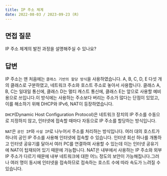 ```yaml
---
title: IP 주소 체계
date: 2022-08-03 / 2023-09-23 (R)
---
```


## 면접 질문

IP 주소 체계의 발전 과정을 설명해주실 수 있나요?

## 답변

IP 주소는 맨 처음에는 `클래스 기반의 할당 방식`을 사용하였습니다. A, B, C, D, E 다섯 개의 클래스로 구분하였고, 네트워크 주소와 호스트 주소로 놓아서 사용합니다. 클래스 A, B, C는 일대일 통신에, 클래스 D는 멀티 캐스트 통신에, 클래스 E는 앞으로 사용할 예비용으로 쓰입니다.이 방식에는 사용하는 주소보다 버리는 주소가 많다는 단점이 있었고, 이를 해소하기 위해 DHCP와 IPv6, NAT이 등장하였습니다.

`DHCP`(Dynamic Host Configuration Protocol)은 네트워크 장치의 IP 주소를 수동으로 지정하지 않고, 인터넷에 접속할 때마다 자동으로 IP 주소를 할당하는 방식입니다.

`NAT`은 `공인 IP`와 `사설 IP`로 나누어서 주소를 처리하는 방식입니다. 여러 대의 호스트가 하나의 공인 IP 주소를 사용해 인터넷에 접속할 수 있습니다. 인터넷 회선 하나를 개통하고 인터넷 공유기를 달아서 여러 PC를 연결하여 사용할 수 있는데 이는 인터넷 공유기에 NAT이 탑재되어 있기 때문에 가능합니다. NAT은 내부에서 사용하는 IP 주소와 외부 IP 주소가 다르기 때문에 내부 네트워크에 대한 어느 정도의 보안이 가능해집니다.그러나 여러 명이 동시에 인터넷을 접속하므로 접속하는 호스트 수에 따라 속도가 느려질 수 있습니다.
